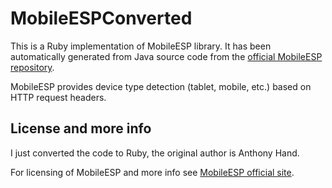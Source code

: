 # MobileESPConverted

This is a Ruby implementation of MobileESP library. It has been automatically
generated from Java source code from the
[official MobileESP repository](http://code.google.com/p/mobileesp/source/browse).

MobileESP provides device type detection (tablet, mobile, etc.) based on HTTP
request headers.


## License and more info

I just converted the code to Ruby, the original author is Anthony Hand.

For licensing of MobileESP and more info see [MobileESP official site](http://mobileesp.com).

